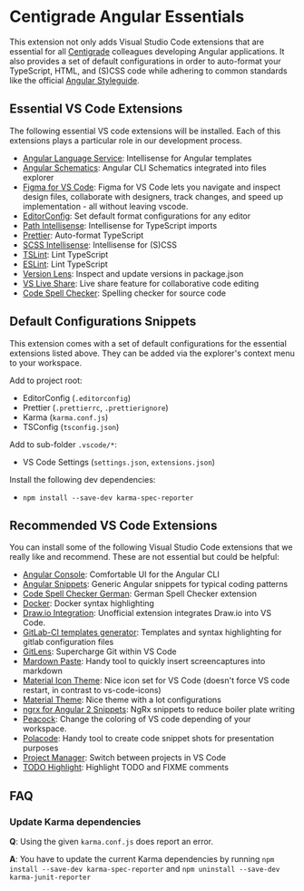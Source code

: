 # Centigrade Angular Essentials

This extension not only adds Visual Studio Code extensions that are essential for all [Centigrade](https://www.centigrade.de) colleagues developing Angular applications. It also provides a set of default configurations in order to auto-format your TypeScript, HTML, and (S)CSS code while adhering to common standards like the official [Angular Styleguide](https://angular.io/guide/styleguide).

## Essential VS Code Extensions

The following essential VS code extensions will be installed. Each of this extensions plays a particular role in our development process.

- [Angular Language Service](https://marketplace.visualstudio.com/items?itemName=Angular.ng-template): Intellisense for Angular templates
- [Angular Schematics](https://marketplace.visualstudio.com/items?itemName=cyrilletuzi.angular-schematics): Angular CLI Schematics integrated into files explorer
- [Figma for VS Code](https://marketplace.visualstudio.com/items?itemName=figma.figma-vscode-extension): Figma for VS Code lets you navigate and inspect design files, collaborate with designers, track changes, and speed up implementation - all without leaving vscode.
- [EditorConfig](https://marketplace.visualstudio.com/items?itemName=EditorConfig.EditorConfig): Set default format configurations for any editor
- [Path Intellisense](https://marketplace.visualstudio.com/items?itemName=christian-kohler.path-intellisense): Intellisense for TypeScript imports
- [Prettier](https://marketplace.visualstudio.com/items?itemName=esbenp.prettier-vscode): Auto-format TypeScript
- [SCSS Intellisense](https://marketplace.visualstudio.com/items?itemName=mrmlnc.vscode-scss): Intellisense for (S)CSS
- [TSLint](https://marketplace.visualstudio.com/items?itemName=ms-vscode.vscode-typescript-tslint-plugin): Lint TypeScript
- [ESLint](https://marketplace.visualstudio.com/items?itemName=dbaeumer.vscode-eslint): Lint TypeScript
- [Version Lens](https://marketplace.visualstudio.com/items?itemName=pflannery.vscode-versionlens): Inspect and update versions in package.json
- [VS Live Share](https://marketplace.visualstudio.com/items?itemName=MS-vsliveshare.vsliveshare): Live share feature for collaborative code editing
- [Code Spell Checker](https://marketplace.visualstudio.com/items?itemName=streetsidesoftware.code-spell-checker): Spelling checker for source code

## Default Configurations Snippets

This extension comes with a set of default configurations for the essential extensions listed above. They can be added via the explorer's context menu to your workspace.

Add to project root:

- EditorConfig (`.editorconfig`)
- Prettier (`.prettierrc`, `.prettierignore`)
- Karma (`karma.conf.js`)
- TSConfig (`tsconfig.json`)

Add to sub-folder `.vscode/*`:

- VS Code Settings (`settings.json`, `extensions.json`)

Install the following dev dependencies:

- `npm install --save-dev karma-spec-reporter`

## Recommended VS Code Extensions

You can install some of the following Visual Studio Code extensions that we really like and recommend. These are not essential but could be helpful:

- [Angular Console](https://marketplace.visualstudio.com/items?itemName=nrwl.angular-console): Comfortable UI for the Angular CLI
- [Angular Snippets](https://marketplace.visualstudio.com/items?itemName=johnpapa.Angular2): Generic Angular snippets for typical coding patterns
- [Code Spell Checker German](https://marketplace.visualstudio.com/items?itemName=streetsidesoftware.code-spell-checker-german): German Spell Checker extension
- [Docker](https://marketplace.visualstudio.com/items?itemName=PeterJausovec.vscode-docker): Docker syntax highlighting
- [Draw.io Integration](https://marketplace.visualstudio.com/items?itemName=hediet.vscode-drawio): Unofficial extension integrates Draw.io into VS Code.
- [GitLab-CI templates generator](https://marketplace.visualstudio.com/items?itemName=jgsqware.gitlab-ci-templates): Templates and syntax highlighting for gitlab configuration files
- [GitLens](https://marketplace.visualstudio.com/items?itemName=eamodio.gitlens): Supercharge Git within VS Code
- [Mardown Paste](https://marketplace.visualstudio.com/items?itemName=telesoho.vscode-markdown-paste-image): Handy tool to quickly insert screencaptures into markdown
- [Material Icon Theme](https://marketplace.visualstudio.com/items?itemName=PKief.material-icon-theme): Nice icon set for VS Code (doesn't force VS code restart, in contrast to vs-code-icons)
- [Material Theme](https://marketplace.visualstudio.com/items?itemName=Equinusocio.vsc-material-theme): Nice theme with a lot configurations
- [ngrx for Angular 2 Snippets](https://marketplace.visualstudio.com/items?itemName=ahsanayaz.vscode-ngrx-snippets): NgRx snippets to reduce boiler plate writing
- [Peacock](https://marketplace.visualstudio.com/items?itemName=johnpapa.vscode-peacock): Change the coloring of VS code depending of your workspace.
- [Polacode](https://marketplace.visualstudio.com/items?itemName=pnp.polacode): Handy tool to create code snippet shots for presentation purposes
- [Project Manager](https://marketplace.visualstudio.com/items?itemName=alefragnani.project-manager): Switch between projects in VS Code
- [TODO Highlight](https://marketplace.visualstudio.com/items?itemName=wayou.vscode-todo-highlight): Highlight TODO and FIXME comments

## FAQ

### Update Karma dependencies

**Q**: Using the given `karma.conf.js` does report an error.

**A**: You have to update the current Karma dependencies by running `npm install --save-dev karma-spec-reporter` and `npm uninstall --save-dev karma-junit-reporter`
